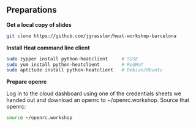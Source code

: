 ## Preparations

**Get a local copy of slides**

```bash
git clone https://github.com/jgrassler/heat-workshop-barcelona
```

**Install Heat command line client** 

```bash
sudo zypper install python-heatclient     # SUSE
sudo yum install python-heatclient        # RedHat
sudo aptitude install python-heatclient   # Debian/Ubuntu
```

**Prepare openrc**

Log in to the cloud dashboard using one of the credentials sheets we handed out
and download an openrc to ~/openrc.workshop. Source that openrc:

```bash
source ~/openrc.workshop
```

<!--
Some of the slides may not be all that readable, especially from the far wall,
so you can grab a copy of this presentation and all supporting material from my
Github repository. I strongly recommend doing this, because that way you will
also get partial Heat templates for each step, in case you get stuck somewhere.

Also, if you don't have it, yet. Please install a Heat client now and source an
openrc for a cloud with the Heat service running. If you have one of your own
feel free to use that. Otherwise you can log in to ours using the credentials
on the sheets we handed out.

Please append all the template snippets from the following slides to
/tmp/stack.yaml. If you get really stuck on an exercise you can get a
known-good snippet for each exercise from the snippets/without-errors
directory. And if you need to catch up really quickly you can copy the
appropriate partial template from the `partial/` directory (you'll find its
file name at the bottom of each slide).
-->

